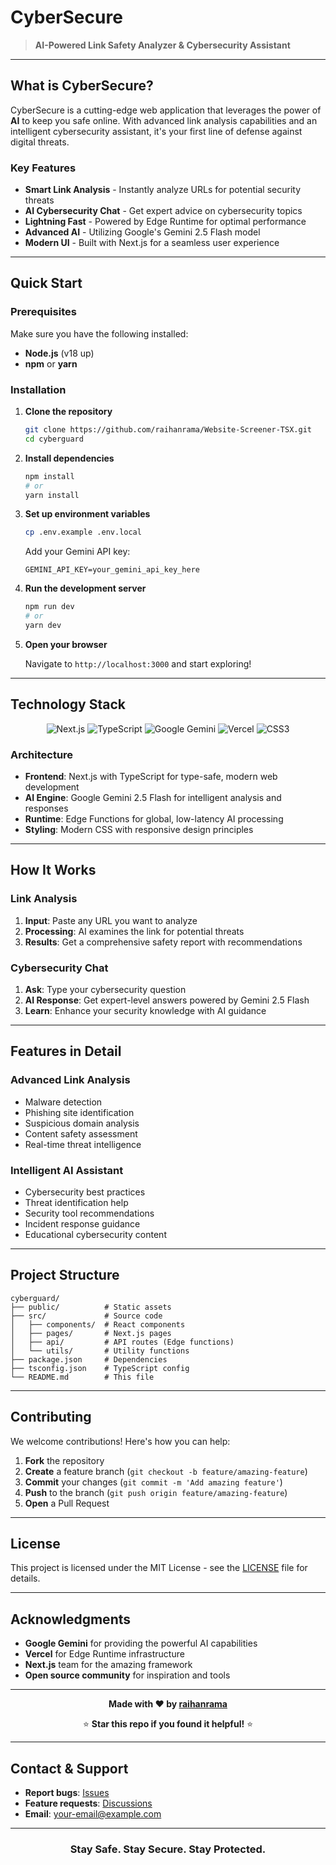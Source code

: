 # CyberSecure

> **AI-Powered Link Safety Analyzer & Cybersecurity Assistant**
---

## What is CyberSecure?

CyberSecure is a cutting-edge web application that leverages the power of **AI** to keep you safe online. With advanced link analysis capabilities and an intelligent cybersecurity assistant, it's your first line of defense against digital threats.

### Key Features

- **Smart Link Analysis** - Instantly analyze URLs for potential security threats
- **AI Cybersecurity Chat** - Get expert advice on cybersecurity topics
- **Lightning Fast** - Powered by Edge Runtime for optimal performance
- **Advanced AI** - Utilizing Google's Gemini 2.5 Flash model
- **Modern UI** - Built with Next.js for a seamless user experience

---

## Quick Start

### Prerequisites

Make sure you have the following installed:
- **Node.js** (v18 up)
- **npm** or **yarn**

### Installation

1. **Clone the repository**
   ```bash
   git clone https://github.com/raihanrama/Website-Screener-TSX.git
   cd cyberguard
   ```

2. **Install dependencies**
   ```bash
   npm install
   # or
   yarn install
   ```

3. **Set up environment variables**
   ```bash
   cp .env.example .env.local
   ```
   
   Add your Gemini API key:
   ```env
   GEMINI_API_KEY=your_gemini_api_key_here
   ```

4. **Run the development server**
   ```bash
   npm run dev
   # or
   yarn dev
   ```

5. **Open your browser**
   
   Navigate to `http://localhost:3000` and start exploring!

---

## Technology Stack

<div align="center">

![Next.js](https://img.shields.io/badge/Next.js-000000?style=for-the-badge&logo=nextdotjs&logoColor=white)
![TypeScript](https://img.shields.io/badge/TypeScript-3178C6?style=for-the-badge&logo=typescript&logoColor=white)
![Google Gemini](https://img.shields.io/badge/Google%20Gemini-4285F4?style=for-the-badge&logo=google&logoColor=white)
![Vercel](https://img.shields.io/badge/Vercel-000000?style=for-the-badge&logo=vercel&logoColor=white)
![CSS3](https://img.shields.io/badge/CSS3-1572B6?style=for-the-badge&logo=css3&logoColor=white)

</div>

### Architecture

- **Frontend**: Next.js with TypeScript for type-safe, modern web development
- **AI Engine**: Google Gemini 2.5 Flash for intelligent analysis and responses
- **Runtime**: Edge Functions for global, low-latency AI processing
- **Styling**: Modern CSS with responsive design principles

---

## How It Works

### Link Analysis
1. **Input**: Paste any URL you want to analyze
2. **Processing**: AI examines the link for potential threats
3. **Results**: Get a comprehensive safety report with recommendations

### Cybersecurity Chat
1. **Ask**: Type your cybersecurity question
2. **AI Response**: Get expert-level answers powered by Gemini 2.5 Flash
3. **Learn**: Enhance your security knowledge with AI guidance

---

## Features in Detail

### Advanced Link Analysis
- Malware detection
- Phishing site identification  
- Suspicious domain analysis
- Content safety assessment
- Real-time threat intelligence

### Intelligent AI Assistant
- Cybersecurity best practices
- Threat identification help
- Security tool recommendations
- Incident response guidance
- Educational cybersecurity content

---

## Project Structure

```
cyberguard/
├── public/          # Static assets
├── src/             # Source code
│   ├── components/  # React components
│   ├── pages/       # Next.js pages
│   ├── api/         # API routes (Edge functions)
│   └── utils/       # Utility functions
├── package.json     # Dependencies
├── tsconfig.json    # TypeScript config
└── README.md        # This file
```

---

## Contributing

We welcome contributions! Here's how you can help:

1. **Fork** the repository
2. **Create** a feature branch (`git checkout -b feature/amazing-feature`)
3. **Commit** your changes (`git commit -m 'Add amazing feature'`)
4. **Push** to the branch (`git push origin feature/amazing-feature`)
5. **Open** a Pull Request

---

## License

This project is licensed under the MIT License - see the [LICENSE](LICENSE) file for details.

---

## Acknowledgments

- **Google Gemini** for providing the powerful AI capabilities
- **Vercel** for Edge Runtime infrastructure
- **Next.js** team for the amazing framework
- **Open source community** for inspiration and tools

---

<div align="center">

**Made with ❤️ by [raihanrama](https://github.com/raihanrama)**

⭐ **Star this repo if you found it helpful!** ⭐

</div>

---

## Contact & Support

- **Report bugs**: [Issues](https://github.com/raihanrama/cyberguard/issues)
- **Feature requests**: [Discussions](https://github.com/raihanrama/cyberguard/discussions)
- **Email**: your-email@example.com

---

<div align="center">

### **Stay Safe. Stay Secure. Stay Protected.**

</div>
